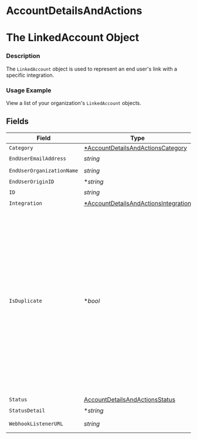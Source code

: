 # AccountDetailsAndActions

# The LinkedAccount Object
### Description
The `LinkedAccount` object is used to represent an end user's link with a specific integration.

### Usage Example
View a list of your organization's `LinkedAccount` objects.


## Fields

| Field                                                                                                                                                                                                                                           | Type                                                                                                                                                                                                                                            | Required                                                                                                                                                                                                                                        | Description                                                                                                                                                                                                                                     | Example                                                                                                                                                                                                                                         |
| ----------------------------------------------------------------------------------------------------------------------------------------------------------------------------------------------------------------------------------------------- | ----------------------------------------------------------------------------------------------------------------------------------------------------------------------------------------------------------------------------------------------- | ----------------------------------------------------------------------------------------------------------------------------------------------------------------------------------------------------------------------------------------------- | ----------------------------------------------------------------------------------------------------------------------------------------------------------------------------------------------------------------------------------------------- | ----------------------------------------------------------------------------------------------------------------------------------------------------------------------------------------------------------------------------------------------- |
| `Category`                                                                                                                                                                                                                                      | [*AccountDetailsAndActionsCategory](../../models/shared/accountdetailsandactionscategory.md)                                                                                                                                                    | :heavy_minus_sign:                                                                                                                                                                                                                              | N/A                                                                                                                                                                                                                                             | hris                                                                                                                                                                                                                                            |
| `EndUserEmailAddress`                                                                                                                                                                                                                           | *string*                                                                                                                                                                                                                                        | :heavy_check_mark:                                                                                                                                                                                                                              | N/A                                                                                                                                                                                                                                             | hradmin@foobar.dev                                                                                                                                                                                                                              |
| `EndUserOrganizationName`                                                                                                                                                                                                                       | *string*                                                                                                                                                                                                                                        | :heavy_check_mark:                                                                                                                                                                                                                              | N/A                                                                                                                                                                                                                                             | Foo Bar, LLC                                                                                                                                                                                                                                    |
| `EndUserOriginID`                                                                                                                                                                                                                               | **string*                                                                                                                                                                                                                                       | :heavy_minus_sign:                                                                                                                                                                                                                              | N/A                                                                                                                                                                                                                                             | 3ac95cde-6c7f-4eef-afec-be710b42308d                                                                                                                                                                                                            |
| `ID`                                                                                                                                                                                                                                            | *string*                                                                                                                                                                                                                                        | :heavy_check_mark:                                                                                                                                                                                                                              | N/A                                                                                                                                                                                                                                             | e59b1821-f85c-4e28-a6b3-1804156f3563                                                                                                                                                                                                            |
| `Integration`                                                                                                                                                                                                                                   | [*AccountDetailsAndActionsIntegration](../../models/shared/accountdetailsandactionsintegration.md)                                                                                                                                              | :heavy_minus_sign:                                                                                                                                                                                                                              | N/A                                                                                                                                                                                                                                             |                                                                                                                                                                                                                                                 |
| `IsDuplicate`                                                                                                                                                                                                                                   | **bool*                                                                                                                                                                                                                                         | :heavy_minus_sign:                                                                                                                                                                                                                              | Whether a Production Linked Account's credentials match another existing Production Linked Account. This field is `null` for Test Linked Accounts, incomplete Production Linked Accounts, and ignored duplicate Production Linked Account sets. | true                                                                                                                                                                                                                                            |
| `Status`                                                                                                                                                                                                                                        | [AccountDetailsAndActionsStatus](../../models/shared/accountdetailsandactionsstatus.md)                                                                                                                                                         | :heavy_check_mark:                                                                                                                                                                                                                              | N/A                                                                                                                                                                                                                                             | COMPLETE                                                                                                                                                                                                                                        |
| `StatusDetail`                                                                                                                                                                                                                                  | **string*                                                                                                                                                                                                                                       | :heavy_minus_sign:                                                                                                                                                                                                                              | N/A                                                                                                                                                                                                                                             |                                                                                                                                                                                                                                                 |
| `WebhookListenerURL`                                                                                                                                                                                                                            | *string*                                                                                                                                                                                                                                        | :heavy_check_mark:                                                                                                                                                                                                                              | N/A                                                                                                                                                                                                                                             | https://api.merge.dev/api/integrations/webhook-listener/7fc3mee0UW8ecV4                                                                                                                                                                         |